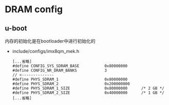 # DRAM config

## u-boot

内存的初始化是在bootloader中进行初始化的

* include/configs/imx8qm_mek.h
  ```
  [...省略]
  #define CONFIG_SYS_SDRAM_BASE           0x80000000
  #define CONFIG_NR_DRAM_BANKS            3                                             // <--------------
  #define PHYS_SDRAM_1                    0x80000000
  #define PHYS_SDRAM_2                    0x200000000
  #define PHYS_SDRAM_1_SIZE               0x80000000      /* 2 GB */
  #define PHYS_SDRAM_2_SIZE               0x40000000      /* 1 GB */
  [...省略]
  ```
